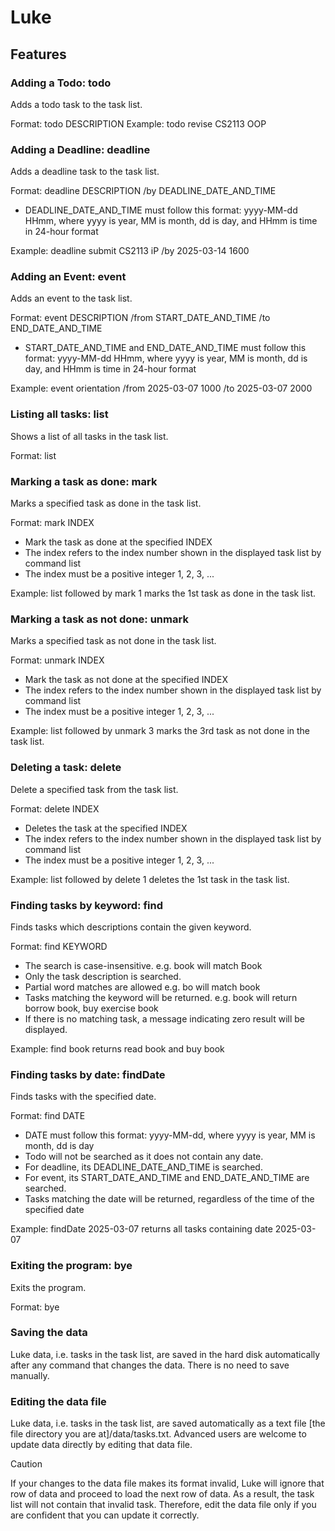 # Luke 

## Features
### Adding a Todo: todo 
Adds a todo task to the task list.

Format: todo DESCRIPTION
Example: todo revise CS2113 OOP

### Adding a Deadline: deadline
Adds a deadline task to the task list.

Format: deadline DESCRIPTION /by DEADLINE_DATE_AND_TIME
- DEADLINE_DATE_AND_TIME must follow this format: yyyy-MM-dd HHmm, where yyyy is year, MM is month,
  dd is day, and HHmm is time in 24-hour format

Example: deadline submit CS2113 iP /by 2025-03-14 1600

### Adding an Event: event 
Adds an event to the task list.

Format: event DESCRIPTION /from START_DATE_AND_TIME /to END_DATE_AND_TIME
- START_DATE_AND_TIME and END_DATE_AND_TIME must follow this format: yyyy-MM-dd HHmm, where yyyy is year, MM is month,
  dd is day, and HHmm is time in 24-hour format

Example: event orientation /from 2025-03-07 1000 /to 2025-03-07 2000

### Listing all tasks: list
Shows a list of all tasks in the task list.

Format: list

### Marking a task as done: mark
Marks a specified task as done in the task list.

Format: mark INDEX
- Mark the task as done at the specified INDEX
- The index refers to the index number shown in the displayed task list by command list
- The index must be a positive integer 1, 2, 3, ...

Example: list followed by mark 1 marks the 1st task as done in the task list.

### Marking a task as not done: unmark
Marks a specified task as not done in the task list.

Format: unmark INDEX
- Mark the task as not done at the specified INDEX
- The index refers to the index number shown in the displayed task list by command list
- The index must be a positive integer 1, 2, 3, ...

Example: list followed by unmark 3 marks the 3rd task as not done in the task list.

### Deleting a task: delete
Delete a specified task from the task list.

Format: delete INDEX
- Deletes the task at the specified INDEX
- The index refers to the index number shown in the displayed task list by command list
- The index must be a positive integer 1, 2, 3, ...

Example: list followed by delete 1 deletes the 1st task in the task list.

### Finding tasks by keyword: find
Finds tasks which descriptions contain the given keyword.

Format: find KEYWORD
- The search is case-insensitive. e.g. book will match Book
- Only the task description is searched.
- Partial word matches are allowed e.g. bo will match book
- Tasks matching the keyword will be returned. e.g. book will return borrow book, buy exercise book
- If there is no matching task, a message indicating zero result will be displayed.

Example: find book returns read book and buy book

### Finding tasks by date: findDate
Finds tasks with the specified date.

Format: find DATE
- DATE must follow this format: yyyy-MM-dd, where yyyy is year, MM is month, dd is day
- Todo will not be searched as it does not contain any date.
- For deadline, its DEADLINE_DATE_AND_TIME is searched.
- For event, its START_DATE_AND_TIME and END_DATE_AND_TIME are searched.
- Tasks matching the date will be returned, regardless of the time of the specified date  

Example: findDate 2025-03-07 returns all tasks containing date 2025-03-07

### Exiting the program: bye
Exits the program. 

Format: bye

### Saving the data
Luke data, i.e. tasks in the task list, are saved in the hard disk automatically after any command that changes the data. 
There is no need to save manually.

### Editing the data file
Luke data, i.e. tasks in the task list, are saved automatically as a text file 
[the file directory you are at]/data/tasks.txt. 
Advanced users are welcome to update data directly by editing that data file. 

> [!CAUTION]
> If your changes to the data file makes its format invalid, Luke will ignore that row of data and proceed to 
> load the next row of data. As a result, the task list will not contain that invalid task.
> Therefore, edit the data file only if you are confident that you can update it correctly.
